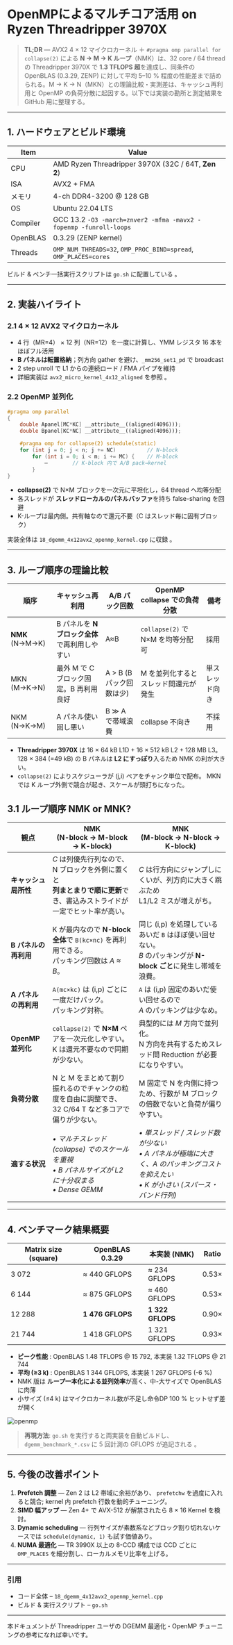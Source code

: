 # OpenMPによるマルチコア活用 on Ryzen Threadripper 3970X

> **TL;DR** — AVX2 4 × 12 マイクロカーネル ＋ `#pragma omp parallel for collapse(2)` による **N → M → K ループ**（NMK）は、32 core / 64 thread の Threadripper 3970X で **1.3 TFLOPS 超**を達成し、同条件の OpenBLAS (0.3.29, ZENP) に対して平均 5–10 % 程度の性能差まで詰められる。M → K → N（MKN）との理論比較・実測差は、キャッシュ再利用と OpenMP の負荷分散に起因する。以下では実装の勘所と測定結果を GitHub 用に整理する。

---

## 1. ハードウェアとビルド環境

| Item     | Value                                                             |
| -------- | ----------------------------------------------------------------- |
| CPU      | AMD Ryzen Threadripper 3970X (32C / 64T, **Zen 2**)               |
| ISA      | AVX2 + FMA                                                        |
| メモリ      | 4-ch DDR4-3200 @ 128 GB                                           |
| OS       | Ubuntu 22.04 LTS                                                  |
| Compiler | GCC 13.2 `-O3 -march=znver2 -mfma -mavx2 -fopenmp -funroll-loops` |
| OpenBLAS | 0.3.29 (ZENP kernel)                                              |
| Threads  | `OMP_NUM_THREADS=32`, `OMP_PROC_BIND=spread`, `OMP_PLACES=cores`  |

ビルド & ベンチ一括実行スクリプトは `go.sh` に配置している 。

---

## 2. 実装ハイライト

### 2.1 4 × 12 AVX2 マイクロカーネル

* 4 行（MR=4） × 12 列（NR=12）を一度に計算し、YMM レジスタ 16 本をほぼフル活用
* **B パネルは転置格納**；列方向 gather を避け、`_mm256_set1_pd` で broadcast
* 2 step unroll で L1 からの連続ロード / FMA パイプを維持
* 詳細実装は `avx2_micro_kernel_4x12_aligned` を参照 。

### 2.2 OpenMP 並列化

```cpp
#pragma omp parallel
{
    double Apanel[MC*KC] __attribute__((aligned(4096)));
    double Bpanel[KC*NC] __attribute__((aligned(4096)));

    #pragma omp for collapse(2) schedule(static)
    for (int j = 0; j < n; j += NC)          // N-block
        for (int i = 0; i < m; i += MC) {    // M-block
            ⋯        // K-block 内で A/B pack→kernel
        }
}
```

* **collapse(2)** で N×M ブロックを一次元に平坦化し，64 thread へ均等分配
* 各スレッドが **スレッドローカルのパネルバッファ**を持ち false-sharing を回避
* K-ループは最内側。共有軸なので還元不要（C はスレッド毎に固有ブロック）

実装全体は `18_dgemm_4x12avx2_openmp_kernel.cpp` に収録 。

---

## 3. ループ順序の理論比較

| 順序                 | キャッシュ再利用                    | A/B パック回数           | OpenMP collapse での負荷分散     | 備考      |
| ------------------ | --------------------------- | ------------------- | -------------------------- | ------- |
| **NMK**<br>(N→M→K) | B パネルを **N ブロック全体**で再利用しやすい | A≈B                 | `collapse(2)` で N×M を均等分配可 | 採用      |
| MKN (M→K→N)        | 最外 M で C ブロック固定。B 再利用良好     | A > B   (B パック回数は少) | M を並列化するとスレッド間還元が発生        | 単スレッド向き |
| NKM (N→K→M)        | A パネル使い回し悪い                 | B ≫ A で帯域浪費         | collapse 不向き               | 不採用     |

* **Threadripper 3970X** は 16 × 64 kB L1D + 16 × 512 kB L2 + 128 MB L3。
  128 × 384 (=49 kB) の B パネルは **L2 にすっぽり**入るため NMK の利が大きい。
* `collapse(2)` によりスケジューラが (j,i) ペアをチャンク単位で配布。
  MKN では K ループ外側で競合が起き、スケールが頭打ちになった。

## 3.1 ループ順序 NMK or MNK?
| 観点             | **NMK**<br>(N-block → M-block → K-block)                                      | **MNK**<br>(M-block → N-block → K-block)                                              |
| -------------- | ----------------------------------------------------------------------------- | ------------------------------------------------------------------------------------- |
| **キャッシュ局所性**   | *C* は列優先行列なので、N ブロックを外側に置くと<br>**列まとまりで順に更新**でき、書込みストライドが一定でヒット率が高い。          | *C* は行方向にジャンプしにくいが、列方向に大きく跳ぶため<br>L1/L2 ミスが増えがち。                                      |
| **B パネルの再利用**  | K が最内なので **N-block 全体**で `B(kc×nc)` を再利用できる。<br>パッキング回数は *A ≈ B*。             | 同じ (i,p) を処理しているあいだ `B` はほぼ使い回せない。<br>*B* のパッキングが **N-block ごと**に発生し帯域を浪費。            |
| **A パネルの再利用**  | `A(mc×kc)` は (i,p) ごとに一度だけパック。<br>パッキング対称。                                    | `A` は (i,p) 固定のあいだ使い回せるので<br>*A* のパッキングは少なめ。                                          |
| **OpenMP 並列化** | `collapse(2)` で **N×M** ペアを一次元化しやすい。<br>K は還元不要なので同期が少ない。                     | 典型的には *M* 方向で並列化。<br>N 方向を共有するためスレッド間 Reduction が必要になりやすい。                            |
| **負荷分散**       | N と M をまとめて割り振れるのでチャンクの粒度を自由に調整でき、<br>32 C/64 T など多コアで偏りが少ない。                 | M 固定で N を内側に持つため、行数が M ブロックの倍数でないと負荷が偏りやすい。                                           |
| **適する状況**      | *• マルチスレッド (collapse) でのスケールを重視*<br>*• B パネルサイズが L2 に十分収まる*<br>*• Dense GEMM* | *• 単スレッド / スレッド数が少ない*<br>*• A パネルが極端に大きく、A のパッキングコストを抑えたい*<br>*• K が小さい (スパース・バンド行列)* |



---

## 4. ベンチマーク結果概要

| Matrix size (square) | OpenBLAS 0.3.29  | 本実装 (NMK)        | Ratio |
| -------------------- | ---------------- | ---------------- | ----- |
| 3 072                | ≈ 440 GFLOPS     | ≈ 234 GFLOPS     | 0.53× |
| 6 144                | ≈ 875 GFLOPS     | ≈ 460 GFLOPS     | 0.53× |
| 12 288               | **1 476 GFLOPS** | **1 322 GFLOPS** | 0.90× |
| 21 744               | 1 418 GFLOPS     | 1 321 GFLOPS     | 0.93× |

* **ピーク性能** : OpenBLAS 1.48 TFLOPS @ 15 792, 本実装 1.32 TFLOPS @ 21 744
* **平均 (≥3 k)** : OpenBLAS 1 344 GFLOPS, 本実装 1 267 GFLOPS (-6 %)
* NMK 版は **ループ一本化による並列効率**が高く、中-大サイズで OpenBLAS に肉薄
* 小サイズ (≤4 k) はマイクロカーネル数が不足し命令DP 100 % ヒットせず差が開く

![openmp](18/dgemm_kernels_comparison.png.png)



> **再現方法**: `go.sh` を実行すると両実装を自動ビルドし、
> `dgemm_benchmark_*.csv` に 5 回計測の GFLOPS が追記される 。

---

## 5. 今後の改善ポイント

1. **Prefetch 調整** — Zen 2 は L2 帯域に余裕があり、
   `prefetchw` を過度に入れると競合; kernel 内 prefetch 行数を動的チューニング。
2. **SIMD 幅アップ** — Zen 4+ で AVX-512 が解禁されたら 8 × 16 Kernel を検討。
3. **Dynamic scheduling** — 行列サイズが素数系などブロック割り切れないケースでは
   `schedule(dynamic, 1)` も試す価値あり。
4. **NUMA 最適化** — TR 3990X 以上の 8-CCD 構成では
   CCD ごとに `OMP_PLACES` を細分割し、ローカルメモリ比率を上げる。

---

### 引用

* コード全体 – `18_dgemm_4x12avx2_openmp_kernel.cpp`&#x20;
* ビルド & 実行スクリプト – `go.sh`&#x20;

---

本ドキュメントが Threadripper ユーザの DGEMM 最適化・OpenMP チューニングの参考になれば幸いです。
